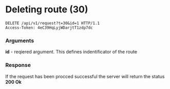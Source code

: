 # Deleting route (30)

````
DELETE /api/v1/request?t=30&id=1 HTTP/1.1
Access-Token: 4eC39HqLyjWDarjtT1zdp7dc
````
### Arguments
**id** - reqiered argument. This defines indentificator of the route

### Response
If the request has been procced successful the server will return the status **200 Ok**